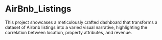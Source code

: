 # AirBnb_Listings
 This project showcases a meticulously crafted dashboard that transforms a dataset of Airbnb listings into a varied visual narrative, highlighting the correlation between location, property attributes, and revenue.
